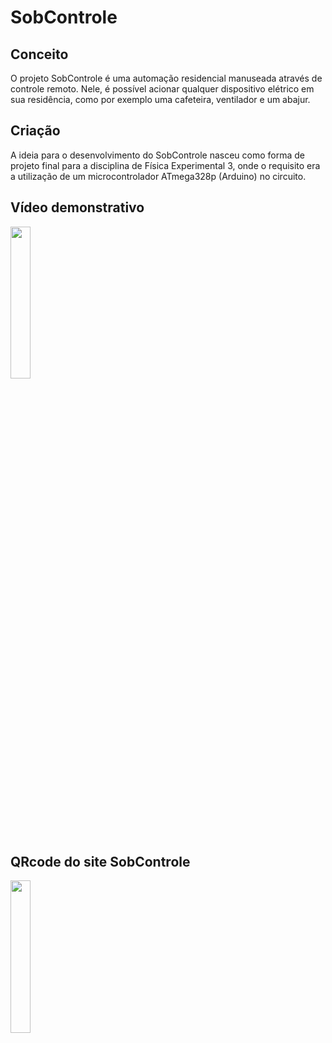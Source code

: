 # SobControle
## Conceito
O projeto SobControle é uma automação residencial manuseada através de controle remoto. Nele, é possível acionar qualquer dispositivo elétrico em sua residência, como por exemplo uma cafeteira, ventilador e um abajur.

## Criação
A ideia para o desenvolvimento do SobControle nasceu como forma de projeto final para a disciplina de Física Experimental 3, onde o requisito era a utilização de um microcontrolador ATmega328p (Arduino) no circuito.

## Vídeo demonstrativo
[<img src="https://user-images.githubusercontent.com/88794851/186820985-e65b47f6-cdae-4670-93f1-6934862189bb.png" width="25%">](https://youtube.com/shorts/i-viBI48iE0 "Projeto SobControle")

## QRcode do site SobControle
<img src = "https://user-images.githubusercontent.com/88794851/186810399-9abc80e2-e1e1-4812-b7a0-ce4299f53ccc.png" width=25%>

